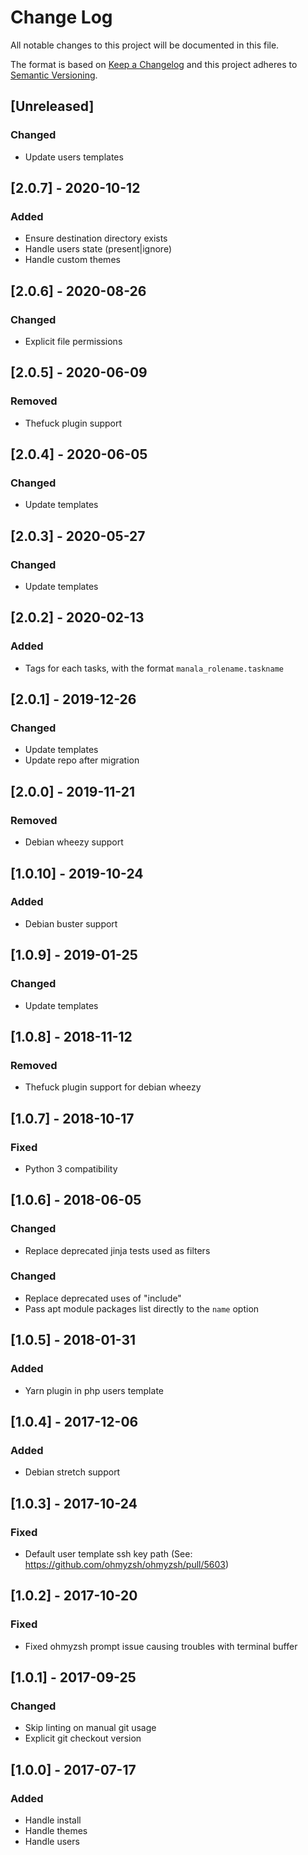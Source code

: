 # Change Log
All notable changes to this project will be documented in this file.

The format is based on [Keep a Changelog](http://keepachangelog.com/)
and this project adheres to [Semantic Versioning](http://semver.org/).

## [Unreleased]
### Changed
- Update users templates

## [2.0.7] - 2020-10-12
### Added
- Ensure destination directory exists
- Handle users state (present|ignore)
- Handle custom themes

## [2.0.6] - 2020-08-26
### Changed
- Explicit file permissions

## [2.0.5] - 2020-06-09
### Removed
- Thefuck plugin support

## [2.0.4] - 2020-06-05
### Changed
- Update templates

## [2.0.3] - 2020-05-27
### Changed
- Update templates

## [2.0.2] - 2020-02-13
### Added
- Tags for each tasks, with the format `manala_rolename.taskname`

## [2.0.1] - 2019-12-26
### Changed
- Update templates
- Update repo after migration

## [2.0.0] - 2019-11-21
### Removed
- Debian wheezy support

## [1.0.10] - 2019-10-24
### Added
- Debian buster support

## [1.0.9] - 2019-01-25
### Changed
- Update templates

## [1.0.8] - 2018-11-12
### Removed
- Thefuck plugin support for debian wheezy

## [1.0.7] - 2018-10-17
### Fixed
- Python 3 compatibility

## [1.0.6] - 2018-06-05
### Changed
- Replace deprecated jinja tests used as filters

### Changed
- Replace deprecated uses of "include"
- Pass apt module packages list directly to the `name` option

## [1.0.5] - 2018-01-31
### Added
- Yarn plugin in php users template

## [1.0.4] - 2017-12-06
### Added
- Debian stretch support

## [1.0.3] - 2017-10-24
### Fixed
- Default user template ssh key path (See: https://github.com/ohmyzsh/ohmyzsh/pull/5603)

## [1.0.2] - 2017-10-20
### Fixed
- Fixed ohmyzsh prompt issue causing troubles with terminal buffer

## [1.0.1] - 2017-09-25
### Changed
- Skip linting on manual git usage
- Explicit git checkout version

## [1.0.0] - 2017-07-17
### Added
- Handle install
- Handle themes
- Handle users
